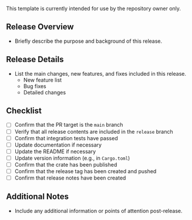 This template is currently intended for use by the repository owner only.

## Release Overview

- Briefly describe the purpose and background of this release.

## Release Details

- List the main changes, new features, and fixes included in this release.
  - New feature list
  - Bug fixes
  - Detailed changes

## Checklist

- [ ] Confirm that the PR target is the `main` branch
- [ ] Verify that all release contents are included in the `release` branch
- [ ] Confirm that integration tests have passed
- [ ] Update documentation if necessary
- [ ] Update the README if necessary
- [ ] Update version information (e.g., in `Cargo.toml`)
- [ ] Confirm that the crate has been published
- [ ] Confirm that the release tag has been created and pushed
- [ ] Confirm that release notes have been created

## Additional Notes

- Include any additional information or points of attention post-release.
